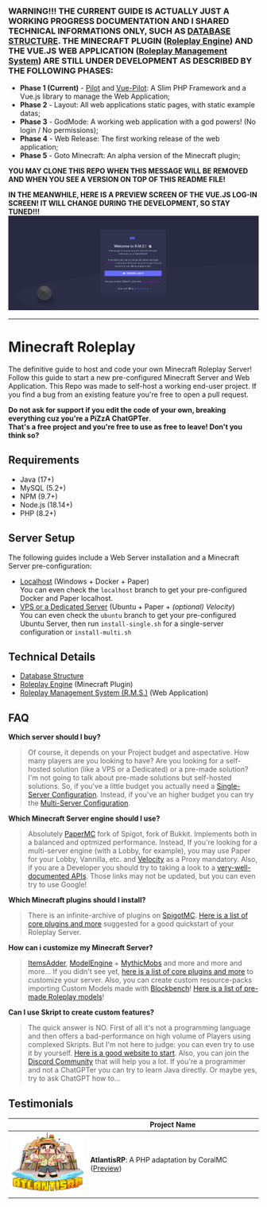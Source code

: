 ### **WARNING!!! THE CURRENT GUIDE IS ACTUALLY JUST A WORKING PROGRESS DOCUMENTATION AND I SHARED TECHNICAL INFORMATIONS ONLY, SUCH AS [DATABASE STRUCTURE](https://github.com/marcocusano/minecraft-roleplay/wiki/Database-Structure). THE MINECRAFT PLUGIN ([Roleplay Engine](https://github.com/marcocusano/minecraft-roleplay/wiki/Roleplay-Engine)) AND THE VUE.JS WEB APPLICATION ([Roleplay Management System](https://github.com/marcocusano/minecraft-roleplay/wiki/Roleplay-Management-System)) ARE STILL UNDER DEVELOPMENT AS DESCRIBED BY THE FOLLOWING PHASES:**
- **Phase 1 (Current)** - [Pilot](https://github.com/marcocusano/pilot) and [Vue-Pilot](https://github.com/marcocusano/vue-pilot): A Slim PHP Framework and a Vue.js library to manage the Web Application;
- **Phase 2** - Layout: All web applications static pages, with static example datas;
- **Phase 3** - GodMode: A working web application with a god powers! (No login / No permissions);
- **Phase 4** - Web Release: The first working release of the web application;
- **Phase 5** - Goto Minecraft: An alpha version of the Minecraft plugin;

**YOU MAY CLONE THIS REPO WHEN THIS MESSAGE WILL BE REMOVED AND WHEN YOU SEE A VERSION ON TOP OF THIS README FILE!**

**IN THE MEANWHILE, HERE IS A PREVIEW SCREEN OF THE VUE.JS LOG-IN SCREEN! IT WILL CHANGE DURING THE DEVELOPMENT, SO STAY TUNED!!!**
![Minecraft Roleplay Management System](https://github.com/marcocusano/minecraft-roleplay/blob/main/assets/screen-login.png)

***

# Minecraft Roleplay
The definitive guide to host and code your own Minecraft Roleplay Server!
Follow this guide to start a new pre-configured Minecraft Server and Web Application.
This Repo was made to self-host a working end-user project. If you find a bug from an existing feature you're free to open a pull request.

**Do not ask for support if you edit the code of your own, breaking everything cuz you're a PiZzA ChatGPTer**.\
**That's a free project and you're free to use as free to leave! Don't you think so?**

## Requirements
- Java (17+)
- MySQL (5.2+)
- NPM (9.7+)
- Node.js (18.14+)
- PHP (8.2+)

## Server Setup
The following guides include a Web Server installation and a Minecraft Server pre-configuration:
- [Localhost](https://github.com/marcocusano/minecraft-roleplay/wiki/Localhost-Installation) (Windows + Docker + Paper)\
You can even check the `localhost` branch to get your pre-configured Docker and Paper localhost.
- [VPS or a Dedicated Server](https://github.com/marcocusano/minecraft-roleplay/wiki/Ubuntu-Installation) (Ubuntu + Paper + _(optional) Velocity_)\
You can even check the `ubuntu` branch to get your pre-configured Ubuntu Server, then run `install-single.sh` for a single-server configuration or `install-multi.sh`

## Technical Details
- [Database Structure](https://github.com/marcocusano/minecraft-roleplay/wiki/Database-Structure)
- [Roleplay Engine](https://github.com/marcocusano/minecraft-roleplay/wiki/Minecraft-Engine) (Minecraft Plugin)
- [Roleplay Management System (R.M.S.)](https://github.com/marcocusano/minecraft-roleplay/wiki/Roleplay-Management-System) (Web Application)

## FAQ

**Which server should I buy?**
> Of course, it depends on your Project budget and aspectative. How many players are you looking to have? Are you looking for a self-hosted solution (like a VPS or a Dedicated) or a pre-made solution?
I'm not going to talk about pre-made solutions but self-hosted solutions. So, if you've a little budget you actually need a [Single-Server Configuration](#). Instead, if you've an higher budget you can try the [Multi-Server Configuration](#).


**Which Minecraft Server engine should I use?**
> Absolutely [PaperMC](https://papermc.io/software/paper) fork of Spigot, fork of Bukkit. Implements both in a balanced and optmized performance. Instead, If you're looking for a multi-server engine (with a Lobby, for example), you may use Paper for your Lobby, Vannilla, etc. and [Velocity](https://papermc.io/software/velocity) as a Proxy mandatory. Also, if you are a Developer you should try to taking a look to a [very-well-documented APIs](https://hub.spigotmc.org/javadocs/bukkit/). Those links may not be updated, but you can even try to use Google!


**Which Minecraft plugins should I install?**
> There is an infinite-archive of plugins on [SpigotMC](https://www.spigotmc.org). [Here is a list of core plugins and more](https://github.com/marcocusano/minecraft-roleplay/wiki/Minecraft-Useful-Plugins) suggested for a good quickstart of your Roleplay Server.


**How can i customize my Minecraft Server?**
> [ItemsAdder](https://www.spigotmc.org/resources/%E2%9C%A8itemsadder%E2%AD%90emotes-mobs-items-armors-hud-gui-emojis-blocks-wings-hats-liquids.73355/), [ModelEngine](https://www.spigotmc.org/resources/conxeptworks-model-engine%E2%80%94ultimate-custom-entity-model-manager-1-16-5-1-20.79477/) + [MythicMobs](https://mythiccraft.io/index.php?pages/official-mythicmobs-download/) and more and more and more... If you didn't see yet, [here is a list of core plugins and more](https://github.com/marcocusano/minecraft-roleplay/wiki/Minecraft-Useful-Plugins) to customize your server. Also, you can create custom resource-packs importing Custom Models made with [Blockbench](https://www.blockbench.net/)! [Here is a list of pre-made Roleplay models](https://github.com/marcocusano/minecraft-roleplay/wiki/Roleplay-Models)!


**Can I use Skript to create custom features?**
> The quick answer is NO. First of all it's not a programming language and then offers a bad-performance on high volume of Players using complexed Skripts.
> But I'm not here to judge: you can even try to use it by yourself. [Here is a good website to start](https://skunity.com/). Also, you can join the [Discord Community](https://discord.gg/skript) that will help you a lot.
> If you're a programmer and not a ChatGPTer you can try to learn Java directly. Or maybe yes, try to ask ChatGPT how to...

## Testimonials
|                                                                                                                                           | **Project Name**                                                                   |
|-------------------------------------------------------------------------------------------------------------------------------------------|------------------------------------------------------------------------------------|
| [![AtlantisRP](https://github.com/marcocusano/minecraft-roleplay/blob/main/assets/testimonial-atlantisrp.png)](https://app.atlantisrp.it) | **AtlantisRP**: A PHP adaptation by CoralMC ([Preview](https://app.atlantisrp.it)) |
